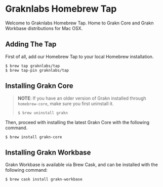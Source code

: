 # Graknlabs Homebrew Tap

Welcome to Graknlabs Homebrew Tap. Home to Grakn Core and Grakn Workbase distributions for Mac OSX.


## Adding The Tap

First of all, add our Homebrew Tap to your local Homebrew installation.

```
$ brew tap graknlabs/tap
$ brew tap-pin graknlabs/tap
```

## Installing Grakn Core

> **NOTE**: If you have an older version of Grakn installed through `homebrew-core`, make sure you first uninstall it.
> 
> ```
> $ brew uninstall grakn
> ```

Then, proceed with installing the latest Grakn Core with the following command.
```
$ brew install grakn-core
```


## Installing Grakn Workbase

Grakn Workbase is available via Brew Cask, and can be installed with the following command:
```
$ brew cask install grakn-workbase
```
